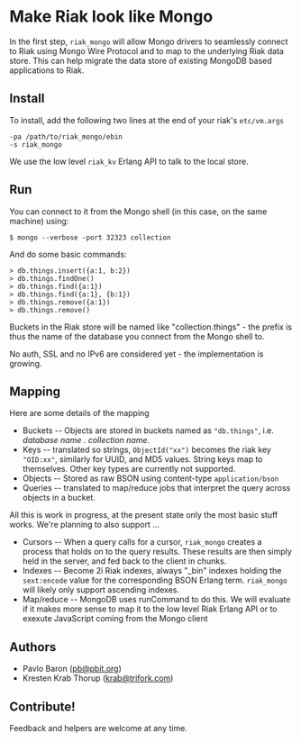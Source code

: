 # Make Riak look like Mongo 

In the first step, `riak_mongo` will allow Mongo drivers to seamlessly connect to Riak using Mongo Wire Protocol and to map to the underlying Riak data store. This can help migrate the data store of existing MongoDB based applications to Riak.

## Install

To install, add the following two lines at the end of your riak's `etc/vm.args`

    -pa /path/to/riak_mongo/ebin
    -s riak_mongo

We use the low level `riak_kv` Erlang API to talk to the local store. 


## Run

You can connect to it from the Mongo shell (in this case, on the same machine) using:

    $ mongo --verbose -port 32323 collection

And do some basic commands:

    > db.things.insert({a:1, b:2})
    > db.things.findOne()
    > db.things.find({a:1})
    > db.things.find({a:1}, {b:1})
    > db.things.remove({a:1})
    > db.things.remove()

Buckets in the Riak store will be named like "collection.things" - the prefix is thus the name of the database you connect from the Mongo shell to.

No auth, SSL and no IPv6 are considered yet - the implementation is growing.

## Mapping

Here are some details of the mapping 

- Buckets -- Objects are stored in buckets named as `"db.things"`, i.e. _database name_ . _collection name_.
- Keys -- translated so strings, `ObjectId("xx")` becomes the riak key `"OID:xx"`, similarly for UUID, and MD5 values. String keys map to themselves.  Other key types are currently not supported.
- Objects -- Stored as raw BSON using content-type `application/bson`
- Queries -- translated to map/reduce jobs that interpret the query across objects in a bucket.

All this is work in progress, at the present state only the most basic stuff works. We're planning to also support ...
 
 - Cursors -- When a query calls for a cursor, `riak_mongo` creates a process that holds on to the query results.  These results are then simply held in the server, and fed back to the client in chunks. 
- Indexes -- Become 2i Riak indexes, always "_bin" indexes holding the `sext:encode` value for the corresponding BSON Erlang term.  `riak_mongo` will likely only support ascending indexes.  
 - Map/reduce -- MongoDB uses runCommand to do this. We will evaluate
   if it makes more sense to map it to the low level Riak Erlang API
   or to exexute JavaScript coming from the Mongo client

## Authors

- Pavlo Baron (pb@pbit.org)
- Kresten Krab Thorup (krab@trifork.com)

## Contribute!

Feedback and helpers are welcome at any time.
